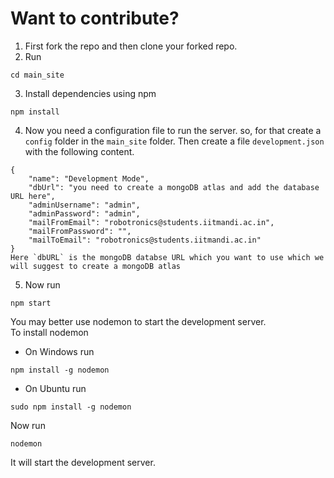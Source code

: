 # Want to contribute?

1. First fork the repo and then clone your forked repo.
2. Run 
```
cd main_site
```
3. Install dependencies using npm  
```
npm install
```
4. Now you need a configuration file to run the server. so, for that create a `config` folder in the `main_site` folder. Then create a file `development.json` with the following content.
```
{
    "name": "Development Mode",
    "dbUrl": "you need to create a mongoDB atlas and add the database URL here",
    "adminUsername": "admin",
    "adminPassword": "admin",
    "mailFromEmail": "robotronics@students.iitmandi.ac.in",
    "mailFromPassword": "",
    "mailToEmail": "robotronics@students.iitmandi.ac.in"
}
Here `dbURL` is the mongoDB databse URL which you want to use which we will suggest to create a mongoDB atlas
```
5. Now run 
```
npm start
```

You may better use nodemon to start the development server.<br />
To install nodemon
* On Windows run 
```
npm install -g nodemon
```
* On Ubuntu run 
```
sudo npm install -g nodemon
```
Now run 
```
nodemon
``` 
It will start the development server.
